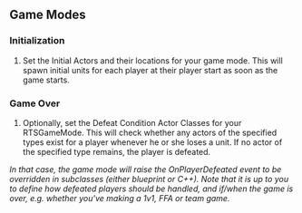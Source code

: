 ## Game Modes

### Initialization

1. Set the Initial Actors and their locations for your game mode. This will spawn initial units for each player at their player start as soon as the game starts.

### Game Over

1. Optionally, set the Defeat Condition Actor Classes for your RTSGameMode. This will check whether any actors of the specified types exist for a player whenever he or she loses a unit. If no actor of the specified type remains, the player is defeated.

_In that case, the game mode will raise the OnPlayerDefeated event to be overridden in subclasses (either blueprint or C++). Note that it is up to you to define how defeated players should be handled, and if/when the game is over, e.g. whether you've making a 1v1, FFA or team game._

